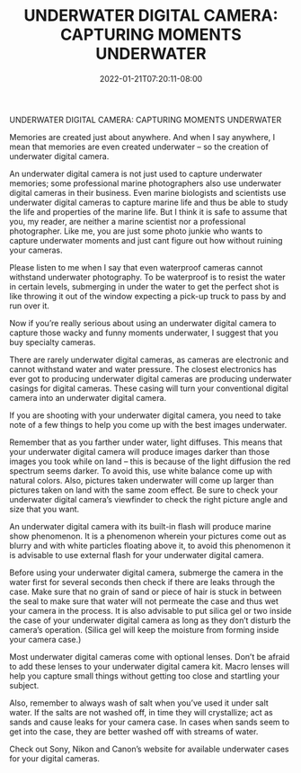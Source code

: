 ﻿---
title: "UNDERWATER DIGITAL CAMERA: CAPTURING MOMENTS UNDERWATER"
date: 2022-01-21T07:20:11-08:00
description: "Digital-Camera Tips for Web Success"
featured_image: "/images/Digital-Camera.jpg"
tags: ["Digital Camera"]
---

UNDERWATER DIGITAL CAMERA: CAPTURING MOMENTS UNDERWATER

Memories are created just about anywhere. And when I say anywhere, I mean that memories are even created underwater – so the creation of underwater digital camera.

An underwater digital camera is not just used to capture underwater memories; some professional marine photographers also use underwater digital cameras in their business. Even marine biologists and scientists use underwater digital cameras to capture marine life and thus be able to study the life and properties of the marine life. But I think it is safe to assume that you, my reader, are neither a marine scientist nor a professional photographer. Like me, you are just some photo junkie who wants to capture underwater moments and just cant figure out how without ruining your cameras.

Please listen to me when I say that even waterproof cameras cannot withstand underwater photography. To be waterproof is to resist the water in certain levels, submerging in under the water to get the perfect shot is like throwing it out of the window expecting a pick-up truck to pass by and run over it. 

Now if you’re really serious about using an underwater digital camera to capture those wacky and funny moments underwater, I suggest that you buy specialty cameras. 

There are rarely underwater digital cameras, as cameras are electronic and cannot withstand water and water pressure. The closest electronics has ever got to producing underwater digital cameras are producing underwater casings for digital cameras. These casing will turn your conventional digital camera into an underwater digital camera. 

If you are shooting with your underwater digital camera, you need to take note of a few things to help you come up with the best images underwater.

Remember that as you farther under water, light diffuses. This means that your underwater digital camera will produce images darker than those images you took while on land – this is because of the light diffusion the red spectrum seems darker. To avoid this, use white balance come up with natural colors. Also, pictures taken underwater will come up larger than pictures taken on land with the same zoom effect. Be sure to check your underwater digital camera’s viewfinder to check the right picture angle and size that you want.

An underwater digital camera with its built-in flash will produce marine show phenomenon. It is a phenomenon wherein your pictures come out as blurry and with white particles floating above it, to avoid this phenomenon it is advisable to use external flash for your underwater digital camera.

Before using your underwater digital camera, submerge the camera in the water first for several seconds then check if there are leaks through the case. Make sure that no grain of sand or piece of hair is stuck in between the seal to make sure that water will not permeate the case and thus wet your camera in the process. It is also advisable to put silica gel or two inside the case of your underwater digital camera as long as they don’t disturb the camera’s operation. (Silica gel will keep the moisture from forming inside your camera case.)

Most underwater digital cameras come with optional lenses. Don’t be afraid to add these lenses to your underwater digital camera kit. Macro lenses will help you capture small things without getting too close and startling your subject. 

Also, remember to always wash of salt when you’ve used it under salt water. If the salts are not washed off, in time they will crystallize; act as sands and cause leaks for your camera case. In cases when sands seem to get into the case, they are better washed off with streams of water. 

Check out Sony, Nikon and Canon’s website for available underwater cases for your digital cameras. 




